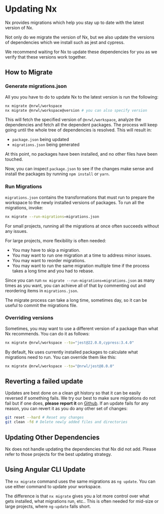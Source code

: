 # Updating Nx

Nx provides migrations which help you stay up to date with the latest version of Nx.

Not only do we migrate the version of Nx, but we also update the versions of dependencies which we install such as jest and cypress.

We recommend waiting for Nx to update these dependencies for you as we verify that these versions work together.

## How to Migrate

### Generate migrations.json

All you you have to do to update Nx to the latest version is run the following:

```bash
nx migrate @nrwl/workspace
nx migrate @nrwl/workspace@version # you can also specify version
```

This will fetch the specified version of `@nrwl/workspace`, analyze the dependencies and fetch all the dependent packages. The process will keep going until the whole tree of dependencies is resolved. This will result in:

- `package.json` being updated
- `migrations.json` being generated

At this point, no packages have been installed, and no other files have been touched.

Now, you can inspect `package.json` to see if the changes make sense and install the packages by running `npm install` or `yarn`.

### Run Migrations

`migrations.json` contains the transformations that must run to prepare the workspace to the newly installed versions of packages. To run all the migrations, invoke:

```bash
nx migrate --run-migrations=migrations.json
```

For small projects, running all the migrations at once often succeeds without any issues.

For large projects, more flexibility is often needed:

- You may have to skip a migration.
- You may want to run one migration at a time to address minor issues.
- You may want to reorder migrations.
- You may want to run the same migration multiple time if the process takes a long time and you had to rebase.

Since you can run `nx migrate --run-migrations=migrations.json` as many times as you want, you can achieve all of that by commenting out and reordering items in `migrations.json`.

The migrate process can take a long time, sometimes day, so it can be useful to commit the migrations file.

### Overriding versions

Sometimes, you may want to use a different version of a package than what Nx recommends. You can do it as follows:

```bash
nx migrate @nrwl/workspace --to="jest@22.0.0,cypress:3.4.0"
```

By default, Nx uses currently installed packages to calculate what migrations need to run. You can override them like this:

```bash
nx migrate @nrwl/workspace --to="@nrwl/jest@8.0.0"
```

## Reverting a failed update

Updates are best done on a clean git history so that it can be easily reversed if something fails.
We try our best to make sure migrations do not fail but if one does, **please report it** on [Github](https://www.github.com/nrwl/nx/issues/new/).
If an update fails for any reason, you can revert it as you do any other set of changes:

```bash
git reset --hard # Reset any changes
git clean -fd # Delete newly added files and directories
```

## Updating Other Dependencies

Nx does not handle updating the dependencies that Nx did not add. Please refer to those projects for the best updating strategy.

## Using Angular CLI Update

The `nx migrate` command uses the same migrations as `ng update`. You can use either command to update your workspace.

The difference is that `nx migrate` gives you a lot more control over what gets installed, what migrations run, etc.. This is often needed for mid-size or large projects, where `ng-update` falls short.
